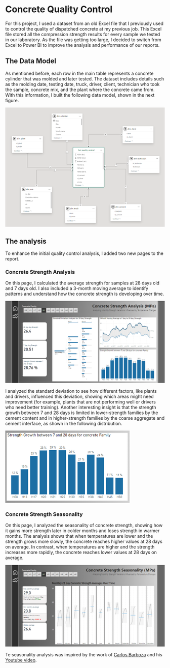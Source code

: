 # Concrete Quality Control

For this project, I used a dataset from an old Excel file that I previously used to control the quality of dispatched concrete at my previous job. This Excel file stored all the compression strength results for every sample we tested in our laboratory. As the file was getting too large, I decided to switch from Excel to Power BI to improve the analysis and performance of our reports.

## The Data Model

As mentioned before, each row in the main table represents a concrete cylinder that was molded and later tested. The dataset includes details such as the molding date, testing date, truck, driver, client, technician who took the sample, concrete mix, and the plant where the concrete came from. With this information, I built the following data model, shown in the next figure.

![Data Model](data-model.png)

## The analysis

To enhance the initial quality control analysis, I added two new pages to the report.

### Concrete Strength Analysis

On this page, I calculated the average strength for samples at 28 days old and 7 days old. I also included a 3-month moving average to identify patterns and understand how the concrete strength is developing over time.

![First page](concrete-strength-analysis.png)

I analyzed the standard deviation to see how different factors, like plants and drivers, influenced this deviation, showing which areas might need improvement (for example, plants that are not performing well or drivers who need better training). Another interesting insight is that the strength growth between 7 and 28 days is limited in lower-strength families by the cement content and in higher-strength families by the coarse aggregate and cement interface, as shown in the following distribution.

![Concrete Growth distribution per family](concrete-strength-growth-per-family.png)

### Concrete Strength Seasonality

On this page, I analyzed the seasonality of concrete strength, showing how it gains more strength later in colder months and loses strength in warmer months. The analysis shows that when temperatures are lower and the strength grows more slowly, the concrete reaches higher values at 28 days on average. In contrast, when temperatures are higher and the strength increases more rapidly, the concrete reaches lower values at 28 days on average.

![Concrete Strength Seasonality](concrete-strength-seasonality.png)

Te seasonality analysis was inspired by the work of [Carlos Barboza](https://www.linkedin.com/in/merod/) and his [Youtube video](https://www.youtube.com/watch?v=WK5KE8HoEsA&list=WL&index=5&t=2758s).



